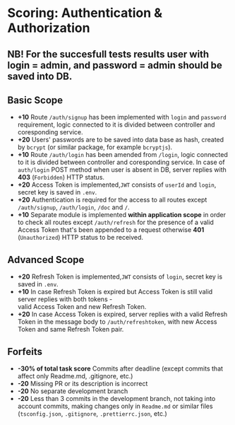 # Scoring: Authentication & Authorization

## NB! For the succesfull tests results user with login = **admin**, and password = **admin** should be saved into DB. 

## Basic Scope

- **+10** Route `/auth/signup` has been implemented with `login` and `password` requirement, logic connected to it is divided between controller and coresponding service.
- **+20** Users' passwords are to be saved into data base as hash, created by `bcrypt` (or similar package, for example `bcryptjs`).
- **+10** Route `/auth/login` has been amended from `/login`, logic connected to it is divided between controller and coresponding service. In case of `auth/login` POST method when user is absent in DB, server replies with  **403** (`Forbidden`) HTTP status.
- **+20** Access Token is implemented,`JWT` consists of `userId` and `login`, secret key is saved in `.env`.
- **+20** Authentication is required for the access to all routes except 
`/auth/signup`, `/auth/login`, `/doc` and `/`.
- **+10** Separate module is implemented **within application scope** in order to check all routes except `/auth/refresh` for the presence of a valid Access Token that's been appended to a request  otherwise  **401** (`Unauthorized`) HTTP status to be received.

## Advanced Scope

- **+20** Refresh Token is implemented,`JWT` consists of  `login`, secret key is saved in `.env`.
- **+10** In case Refresh Token is expired but Access Token is still valid server replies with both tokens -  
          valid Access Token and new Refresh Token.
- **+20** In case Access Token is expired, server replies with a valid Refresh Token in the message body 
          to `/auth/refreshtoken`, with new Access Token and same Refresh Token pair.

## Forfeits

- **-30% of total task score** Commits after deadline (except commits that affect only Readme.md, .gitignore, etc.)
- **-20** Missing PR or its description is incorrect
- **-20** No separate development branch
- **-20** Less than 3 commits in the development branch, not taking into account commits, making changes only in `Readme.md` or similar files (`tsconfig.json`, `.gitignore`, `.prettierrc.json`, etc.)